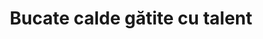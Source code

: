 ---
layout: menu_page
title: Bucate calde gătite cu talent
permalink: /bucate/
data_file: bucate
---